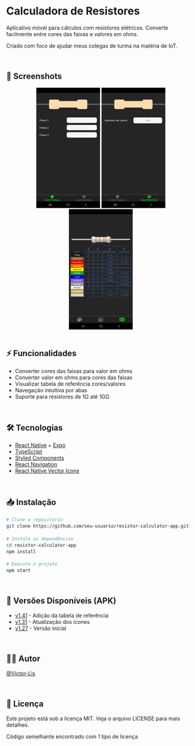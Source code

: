 # Calculadora de Resistores

Aplicativo móvel para cálculos com resistores elétricos. Converte facilmente entre cores das faixas e valores em ohms.

Criado com foco de ajudar meus colegas de turma na matéria de IoT.

<br>

## 📱 Screenshots

<div align="center">
  <img alt="ColorToNum" width="170px" height="320px" src="./assets/project-images/colorToNum.jpg">
  <img alt="NumToColor" width="170px" height="320px" src="./assets/project-images/numToColor.jpg">
  <img alt="ModelTable" width="170px" height="320px" src="./assets/project-images/modelTable.jpg">
</div>

<br>

## ⚡ Funcionalidades

- Converter cores das faixas para valor em ohms
- Converter valor em ohms para cores das faixas  
- Visualizar tabela de referência cores/valores
- Navegação intuitiva por abas
- Suporte para resistores de 1Ω até 1GΩ

<br>

## 🛠️ Tecnologias

- [React Native](https://reactnative.dev/) + [Expo](https://expo.dev/)
- [TypeScript](https://www.typescriptlang.org/)
- [Styled Components](https://styled-components.com/)
- [React Navigation](https://reactnavigation.org/)
- [React Native Vector Icons](https://github.com/oblador/react-native-vector-icons)

<br>

## 📥 Instalação

```bash
# Clone o repositório
git clone https://github.com/seu-usuario/resistor-calculator-app.git

# Instale as dependências
cd resistor-calculator-app
npm install

# Execute o projeto
npm start
```

<br>

## 📱 Versões Disponíveis (APK)

- [v1.41](https://github.com/Victor-Lis/Resistor-Calculator-App/blob/master/apks/Resistor%20Calculator%20v1.27.apk) - Adição da tabela de referência 
- [v1.31](https://github.com/Victor-Lis/Resistor-Calculator-App/blob/master/apks/Resistor%20Calculator%20v1.31.apk) - Atualização dos ícones
- [v1.27](https://github.com/Victor-Lis/Resistor-Calculator-App/blob/master/apks/Resistor%20Calculator%20v1.41.apk) - Versão inicial

<br>

## 👨‍💻 Autor

[@Victor-Lis](https://github.com/Victor-Lis)

<br>

## 📄 Licença

Este projeto está sob a licença MIT. Veja o arquivo LICENSE para mais detalhes.

Código semelhante encontrado com 1 tipo de licença
